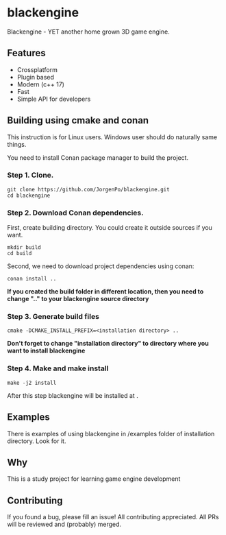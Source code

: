 # blackengine
Blackengine - YET another home grown 3D game engine. 

## Features
 - Crossplatform
 - Plugin based
 - Modern (c++ 17)
 - Fast
 - Simple API for developers

## Building using cmake and conan
This instruction is for Linux users. Windows user should do naturally same things.

You need to install Conan package manager to build the project.

### Step 1. Clone.

```
git clone https://github.com/JorgenPo/blackengine.git 
cd blackengine
```

### Step 2. Download Conan dependencies.

First, create building directory. You could create it outside sources if you want.
```
mkdir build
cd build
```

Second, we need to download project dependencies using conan:
```
conan install ..
```

**If you created the build folder in different location, then you need to change ".." to your blackengine source directory**

### Step 3. Generate build files
```
cmake -DCMAKE_INSTALL_PREFIX=<installation directory> ..
```

**Don't forget to change "installation directory" to directory where you want to install blackengine**

### Step 4. Make and make install
```
make -j2 install
```

After this step blackengine will be installed at <installation directory>.

## Examples
There is examples of using blackengine in /examples folder of installation directory. Look for it.

## Why
This is a study project for learning game engine development

## Contributing 
If you found a bug, please fill an issue!
All contributing appreciated. All PRs will be reviewed and (probably) merged. 
